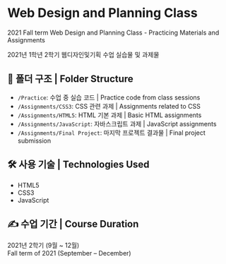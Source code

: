 # Web Design and Planning Class
2021 Fall term Web Design and Planning Class - Practicing Materials and Assignments

2021년 1학년 2학기 웹디자인및기획 수업 실습물 및 과제물

## 📁 폴더 구조 | Folder Structure

- `/Practice`: 수업 중 실습 코드 | Practice code from class sessions
- `/Assignments/CSS3`: CSS 관련 과제 | Assignments related to CSS
- `/Assignments/HTML5`: HTML 기본 과제 | Basic HTML assignments
- `/Assignments/JavaScript`: 자바스크립트 과제 | JavaScript assignments
- `/Assignments/Final Project`: 마지막 프로젝트 결과물 | Final project submission

## 🛠️ 사용 기술 | Technologies Used
- HTML5
- CSS3
- JavaScript

## ✍️ 수업 기간 | Course Duration
2021년 2학기 (9월 ~ 12월)  
Fall term of 2021 (September – December)
